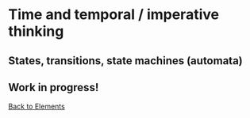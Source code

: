 # Time and temporal / imperative thinking

## States, transitions, state machines (automata)

## Work in progress!

[Back to Elements](README.md#temporal-thinking)